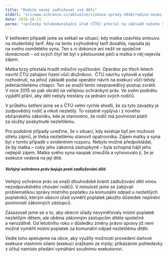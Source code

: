 ```yaml
---
title: "Rodiče nesmí zadlužovat své děti"
oldUrl: "src/www.ochrance.cz/aktualne/tiskove-zpravy-2016/rodice-nesmi-zadluzovat-sve-deti"
date: 2016-10-11
perex: "<p>Český telekomunikační úřad (ČTÚ) přestal na základě našeho šetření vydávat rozhodnutí, která vedla k exekuci dluhů na dětech. Setkávali jsme se s případy, kdy si rodič sjednal mobilní tarif a smlouvu napsal na své dítě. Neplatil za mobilní služby a následný dluh byl exekučně vymáhán na dítěti. Tuto praxi se nám podařilo změnit. Nezletilé děti nemohou být odpovědné za protiprávní jednání svých rodičů. Ti naopak nesou odpovědnost za jejich závazky.  Postupně se nám daří odbourávat příčiny, díky kterým vstupují někteří nezletilí do věku dospělosti zatíženi nesplacenými dluhy. </p>"
---
```


<!-- imported from the old website -->

<p>V šetřeném případě jsme se setkali se situací, kdy matka uzavřela smlouvu na studentský tarif. Aby na tento zvýhodněný tarif dosáhla, napsala jej na svého osmiletého syna. Ten s ní dokonce ani nežil ve společné domácnosti – od svých čtyř let byl v pěstounské péči a matka o něj nejevila zájem. </p> <p>Matka brzy přestala hradit měsíční vyúčtování. Operátor po třech letech navrhl ČTÚ zahájení řízení vůči dlužníkovi.  ČTÚ návrhu vyhověl a vydal rozhodnutí, na jehož základě podal operátor návrh na exekuci vůči tehdy jedenáctiletému chlapci. Ten se snažil tento nespravedlivý postup zvrátit. V roce 2015 se pak obrátil na veřejnou ochránkyni práv. Ve svém podnětu vyjádřil přání, aby děti nebyly trestány za jednání svých rodičů.</p> <p>V průběhu šetření jsme se s ČTÚ velmi rychle shodli, že za tyto závazky je zodpovědný rodič a nikoli nezletilý. To ostatně vyplývá i z nového občanského zákoníku, kde je stanoveno, že rodič má povinnost platit za služby poskytnuté nezletilému.</p> <p>Pro podobné případy uveďme, že v situaci, kdy existuje byť jen možnost střetu zájmů, je třeba nezletilému stanovit opatrovníka. Zájem matky a syna byl v tomto případě v evidentním rozporu. Nebylo možné předpokládat, že by matka – coby jeho zákonná zástupkyně – byla schopná hájit jeho nejlepší zájem. Matka svého syna naopak zneužila a vyhovovalo jí, že je exekuce vedená na její dítě. </p> <h5><span style="font-size: 12.8px;">Veřejný ochránce práv bojuje proti zadlužování dětí</span></h5> <p>Veřejný ochránce práv se snaží dlouhodobě bránit zadlužování dětí vinou nezodpovědného chování rodičů. V minulosti jsme se zabývali problematikou správy místního poplatku za komunální odpad u nezletilých poplatníků, kterým obecní úřad vyměřil poplatek jakožto důsledek neplnění povinností zákonných zástupců. </p> <p>Zasazovali jsme se o to, aby obecní úřady nevyměřovaly místní poplatek nezletilým dětem, ale oběma zákonným zástupcům dítěte společně a nerozdílně. Od letošního roku v důsledku změny právní úpravy již není možné vyměřit místní poplatek za komunální odpad nezletilému dítěti.</p> <p>Vedle toho apelujeme na obce, aby využily možnosti provedení daňové exekuce vlastními silami (exekuci srážkami ze mzdy; přikázáním pohledávky z účtu) namísto předání vymáhání soudnímu exekutorovi.</p> <p> </p>
